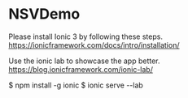 # NSVDemo

Please install Ionic 3 by following these steps. https://ionicframework.com/docs/intro/installation/

Use the ionic lab to showcase the app better. https://blog.ionicframework.com/ionic-lab/

$ npm install -g ionic
$ ionic serve --lab



